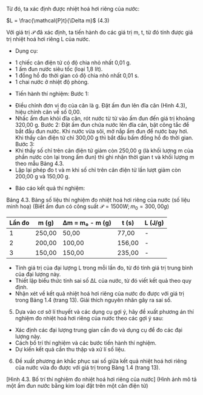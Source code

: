 Từ đó, ta xác định được nhiệt hoá hơi riêng của nước:

$L = \frac{\mathcal{P}t}{\Delta m}$ (4.3)

Với giá trị $\mathcal{P}$ đã xác định, ta tiến hành đo các giá trị m, t, từ đó tính được giá trị nhiệt hoá hơi riêng L của nước.

* Dụng cụ:
- 1 chiếc cân điện tử có độ chia nhỏ nhất 0,01 g.
- 1 ấm đun nước siêu tốc (loại 1,8 lít).
- 1 đồng hồ đo thời gian có độ chia nhỏ nhất 0,01 s.
- 1 chai nước ở nhiệt độ phòng.

* Tiến hành thí nghiệm:
Bước 1:
- Điều chỉnh đơn vị đo của cân là g. Đặt ấm đun lên đĩa cân (Hình 4.3), hiệu chỉnh cân về số 0,00.
- Nhấc ấm đun khỏi đĩa cân, rót nước từ từ vào ấm đun đến giá trị khoảng 320,00 g.
Bước 2: Đặt ấm đun chứa nước lên đĩa cân, bật công tắc để bắt đầu đun nước. Khi nước vừa sôi, mở nắp ấm đun để nước bay hơi. Khi thấy cân điện tử chỉ 300,00 g thì bắt đầu bấm đồng hồ đo thời gian.
Bước 3:
- Khi thấy số chỉ trên cân điện tử giảm còn 250,00 g (là khối lượng m của phần nước còn lại trong ấm đun) thì ghi nhận thời gian t và khối lượng m theo mẫu Bảng 4.3.
- Lặp lại phép đo t và m khi số chỉ trên cân điện tử lần lượt giảm còn 200,00 g và 150,00 g.

* Báo cáo kết quả thí nghiệm:

Bảng 4.3. Bảng số liệu thí nghiệm đo nhiệt hoá hơi riêng của nước (số liệu minh hoạ)
(Biết ấm đun có công suất $\mathcal{P} = 1 500 W; m_0 = 300,00 g$)

| Lần đo | m (g)  | Δm = m₀ - m (g) | t (s)  | L (J/g) |
| ------ | ------ | --------------- | ------ | ------- |
| 1      | 250,00 | 50,00           | 77,00  | -       |
| 2      | 200,00 | 100,00          | 156,00 | -       |
| 3      | 150,00 | 150,00          | 235,00 | -       |


- Tính giá trị của đại lượng L trong mỗi lần đo, từ đó tính giá trị trung bình của đại lượng này.
- Thiết lập biểu thức tính sai số ΔL của nước, từ đó viết kết quả theo quy định.
- Nhận xét về kết quả nhiệt hoá hơi riêng của nước đo được với giá trị trong Bảng 1.4 (trang 13). Giải thích nguyên nhân gây ra sai số.

5. Dựa vào cơ sở lí thuyết và các dụng cụ gợi ý, hãy đề xuất phương án thí nghiệm đo nhiệt hoá hơi riêng của nước theo các gợi ý sau:
- Xác định các đại lượng trung gian cần đo và dụng cụ để đo các đại lượng này.
- Cách bố trí thí nghiệm và các bước tiến hành thí nghiệm.
- Dự kiến kết quả cần thu thập và xử lí số liệu.

6. Đề xuất phương án khắc phục sai số giữa kết quả nhiệt hoá hơi riêng của nước vừa đo được với giá trị trong Bảng 1.4 (trang 13).

[Hình 4.3. Bố trí thí nghiệm đo nhiệt hoá hơi riêng của nước]
(Hình ảnh mô tả một ấm đun nước bằng kim loại đặt trên một cân điện tử)